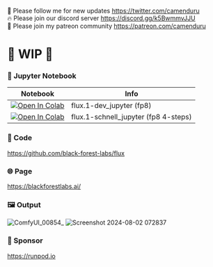 🐣 Please follow me for new updates https://twitter.com/camenduru <br />
🔥 Please join our discord server https://discord.gg/k5BwmmvJJU <br />
🥳 Please join my patreon community https://patreon.com/camenduru <br />

# 🚦 WIP 🚦

### 🍊 Jupyter Notebook

| Notebook | Info
| --- | --- |
[![Open In Colab](https://colab.research.google.com/assets/colab-badge.svg)](https://colab.research.google.com/github/camenduru/flux-jupyter/blob/main/flux.1-dev_jupyter.ipynb) | flux.1-dev_jupyter (fp8)
[![Open In Colab](https://colab.research.google.com/assets/colab-badge.svg)](https://colab.research.google.com/github/camenduru/flux-jupyter/blob/main/flux.1-schnell_jupyter.ipynb) | flux.1-schnell_jupyter (fp8 4-steps)

### 🧬 Code
https://github.com/black-forest-labs/flux

### 🌐 Page
https://blackforestlabs.ai/

### 🖼 Output
![ComfyUI_00854_](https://github.com/user-attachments/assets/06af2e9f-1a9b-44b9-bf55-a4632cc08ef5)
![Screenshot 2024-08-02 072837](https://github.com/user-attachments/assets/84906d34-d0f1-4cc1-bbfd-21b2b9b76c48)

### 🏢 Sponsor
https://runpod.io
